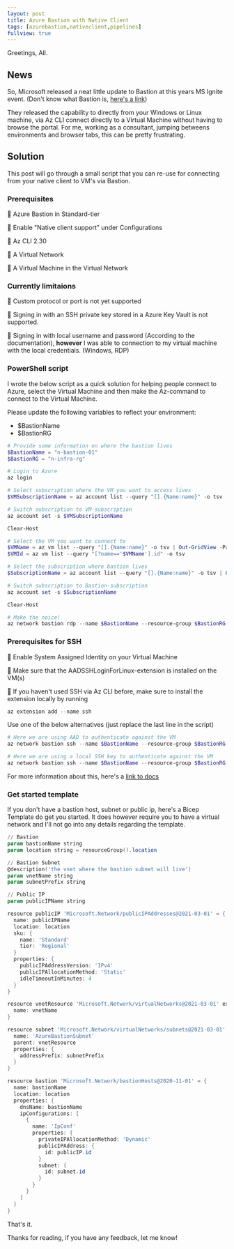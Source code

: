 ```yaml
---
layout: post
title: Azure Bastion with Native Client
tags: [azurebastion,nativeclient,pipelines]
fullview: true
---
```


Greetings, All.

## News

So, Microsoft released a neat little update to Bastion at this years MS Ignite event. (Don't know what Bastion is, [here's a link](https://docs.microsoft.com/en-us/azure/bastion/bastion-overview))

They released the capability to directly from your Windows or Linux machine, via Az CLI connect directly to a Virtual Machine without having to browse the portal.
For me, working as a consultant, jumping betweens environments and browser tabs, this can be pretty frustrating.

## Solution

This post will go through a small script that you can re-use for connecting from your native client to VM's via Bastion.

### Prerequisites

📌 Azure Bastion in Standard-tier

📌 Enable "Native client support" under Configurations

📌 Az CLI 2.30

📌 A Virtual Network

📌 A Virtual Machine in the Virtual Network

### Currently limitaions

📌 Custom protocol or port is not yet supported

📌 Signing in with an SSH private key stored in a Azure Key Vault is not supported.

📌 Signing in with local username and password (According to the documentation), **however** I was able to connection to my virtual machine with the local credentials. (Windows, RDP)

### PowerShell script

I wrote the below script as a quick solution for helping people connect to Azure, select the Virtual Machine and then make the Az-command to connect to the Virtual Machine.

Please update the following variables to reflect your environment:

* $BastionName
* $BastionRG

``` PowerShell
# Provide some information on where the bastion lives
$BastionName = "n-bastion-01"
$BastionRG = "n-infra-rg"

# Login to Azure
az login

# Select subscription where the VM you want to access lives
$VMSubscriptionName = az account list --query "[].{Name:name}" -o tsv | Out-GridView -PassThru -Title "Select subscription where the VM you want to access lives"

# Switch subscription to VM-subscription
az account set -s $VMSubscriptionName

Clear-Host

# Select the VM you want to connect to
$VMName = az vm list --query "[].{Name:name}" -o tsv | Out-GridView -PassThru -Title "Select the VM you want to connect to"
$VMId = az vm list --query "[?name=='$VMName'].id" -o tsv

# Select the subscription where bastion lives
$SubscriptionName = az account list --query "[].{Name:name}" -o tsv | Out-GridView -PassThru -Title "Select the subscription where bastion lives"

# Switch subscription to Bastion-subscription
az account set -s $SubscriptionName

Clear-Host

# Make the noice!
az network bastion rdp --name $BastionName --resource-group $BastionRG --target-resource-id $VMId
```

### Prerequisites for SSH

📌 Enable System Assigned Identity on your Virtual Machine

📌 Make sure that the AADSSHLoginForLinux-extension is installed on the VM(s)

📌 If you haven't used SSH via Az CLI before, make sure to install the extension locally by running

``` PowerShell
az extension add --name ssh
```

Use one of the below alternatives (just replace the last line in the script)

``` PowerShell
# Here we are using AAD to authenticate against the VM
az network bastion ssh --name $BastionName --resource-group $BastionRG --target-resource-id $VMId --auth-type "AAD"
```

``` PowerShell
# Here we are using a local SSH key to authenticate against the VM
az network bastion ssh --name $BastionName --resource-group $BastionRG --target-resource-id $VMId --auth-type "ssh-key" --username "xyz" --ssh-key "C:\filepath\sshkey.pem"
```

For more information about this, here's a [link to docs](https://docs.microsoft.com/en-us/azure/bastion/connect-native-client-windows)

### Get started template

If you don't have a bastion host, subnet or public ip, here's a Bicep Template do get you started. It does however require you to have a virtual network and I'll not go into any details regarding the template.

``` PowerShell
// Bastion
param bastionName string
param location string = resourceGroup().location

// Bastion Subnet
@description('the vnet where the bastion subnet will live')
param vnetName string
param subnetPrefix string

// Public IP
param publicIPName string

resource publicIP 'Microsoft.Network/publicIPAddresses@2021-03-01' = {
  name: publicIPName
  location: location
  sku: {
    name: 'Standard'
    tier: 'Regional'
  }
  properties: {
    publicIPAddressVersion: 'IPv4'
    publicIPAllocationMethod: 'Static'
    idleTimeoutInMinutes: 4
  }
}

resource vnetResource 'Microsoft.Network/virtualNetworks@2021-03-01' existing = {
  name: vnetName
}

resource subnet 'Microsoft.Network/virtualNetworks/subnets@2021-03-01' = {
  name: 'AzureBastionSubnet'
  parent: vnetResource
  properties: {
    addressPrefix: subnetPrefix
  }
}

resource bastion 'Microsoft.Network/bastionHosts@2020-11-01' = {
  name: bastionName
  location: location
  properties: {
    dnsName: bastionName
    ipConfigurations: [
      {
        name: 'IpConf'
        properties: {
          privateIPAllocationMethod: 'Dynamic'
          publicIPAddress: {
            id: publicIP.id
          }
          subnet: {
            id: subnet.id
          }
        }
      }
    ]
  }
}

```

That's it.

Thanks for reading, if you have any feedback, let me know!
